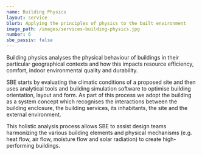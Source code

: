```yaml
---
name: Building Physics
layout: service
blurb: Applying the principles of physics to the built environment
image_path: /images/services-building-physics.jpg
number: 6
sbe_passiv: false
---
```



Building physics analyses the physical behaviour of buildings in their particular geographical contexts and how this impacts resource efficiency, comfort, indoor environmental quality and durability.&nbsp;

SBE starts by evaluating the climatic conditions of a proposed site and then uses analytical tools and building simulation software to optimise building orientation, layout and form. As part of this process we adopt the building as a system concept which recognises the interactions between the building enclosure, the building services, its inhabitants, the site and the external environment.

This holistic analysis process allows SBE to assist design teams harmonizing the various building elements and physical mechanisms (e.g. heat flow, air flow, moisture flow and solar radiation) to create high-performing buildings.